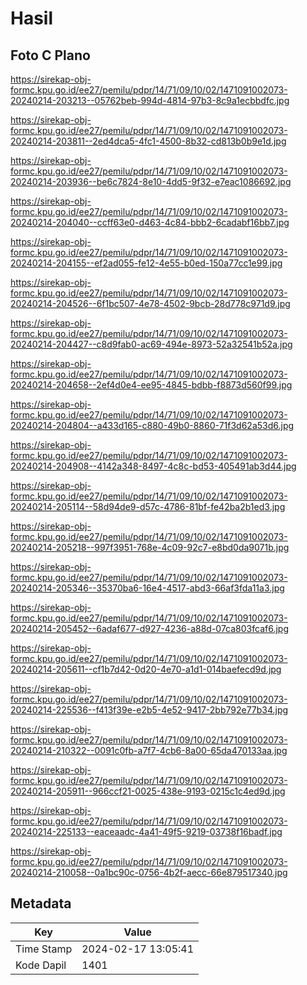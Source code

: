 # Hasil

## Foto C Plano

https://sirekap-obj-formc.kpu.go.id/ee27/pemilu/pdpr/14/71/09/10/02/1471091002073-20240214-203213--05762beb-994d-4814-97b3-8c9a1ecbbdfc.jpg

https://sirekap-obj-formc.kpu.go.id/ee27/pemilu/pdpr/14/71/09/10/02/1471091002073-20240214-203811--2ed4dca5-4fc1-4500-8b32-cd813b0b9e1d.jpg

https://sirekap-obj-formc.kpu.go.id/ee27/pemilu/pdpr/14/71/09/10/02/1471091002073-20240214-203936--be6c7824-8e10-4dd5-9f32-e7eac1086692.jpg

https://sirekap-obj-formc.kpu.go.id/ee27/pemilu/pdpr/14/71/09/10/02/1471091002073-20240214-204040--ccff63e0-d463-4c84-bbb2-6cadabf16bb7.jpg

https://sirekap-obj-formc.kpu.go.id/ee27/pemilu/pdpr/14/71/09/10/02/1471091002073-20240214-204155--ef2ad055-fe12-4e55-b0ed-150a77cc1e99.jpg

https://sirekap-obj-formc.kpu.go.id/ee27/pemilu/pdpr/14/71/09/10/02/1471091002073-20240214-204526--6f1bc507-4e78-4502-9bcb-28d778c971d9.jpg

https://sirekap-obj-formc.kpu.go.id/ee27/pemilu/pdpr/14/71/09/10/02/1471091002073-20240214-204427--c8d9fab0-ac69-494e-8973-52a32541b52a.jpg

https://sirekap-obj-formc.kpu.go.id/ee27/pemilu/pdpr/14/71/09/10/02/1471091002073-20240214-204658--2ef4d0e4-ee95-4845-bdbb-f8873d560f99.jpg

https://sirekap-obj-formc.kpu.go.id/ee27/pemilu/pdpr/14/71/09/10/02/1471091002073-20240214-204804--a433d165-c880-49b0-8860-71f3d62a53d6.jpg

https://sirekap-obj-formc.kpu.go.id/ee27/pemilu/pdpr/14/71/09/10/02/1471091002073-20240214-204908--4142a348-8497-4c8c-bd53-405491ab3d44.jpg

https://sirekap-obj-formc.kpu.go.id/ee27/pemilu/pdpr/14/71/09/10/02/1471091002073-20240214-205114--58d94de9-d57c-4786-81bf-fe42ba2b1ed3.jpg

https://sirekap-obj-formc.kpu.go.id/ee27/pemilu/pdpr/14/71/09/10/02/1471091002073-20240214-205218--997f3951-768e-4c09-92c7-e8bd0da9071b.jpg

https://sirekap-obj-formc.kpu.go.id/ee27/pemilu/pdpr/14/71/09/10/02/1471091002073-20240214-205346--35370ba6-16e4-4517-abd3-66af3fda11a3.jpg

https://sirekap-obj-formc.kpu.go.id/ee27/pemilu/pdpr/14/71/09/10/02/1471091002073-20240214-205452--6adaf677-d927-4236-a88d-07ca803fcaf6.jpg

https://sirekap-obj-formc.kpu.go.id/ee27/pemilu/pdpr/14/71/09/10/02/1471091002073-20240214-205611--cf1b7d42-0d20-4e70-a1d1-014baefecd9d.jpg

https://sirekap-obj-formc.kpu.go.id/ee27/pemilu/pdpr/14/71/09/10/02/1471091002073-20240214-225536--f413f39e-e2b5-4e52-9417-2bb792e77b34.jpg

https://sirekap-obj-formc.kpu.go.id/ee27/pemilu/pdpr/14/71/09/10/02/1471091002073-20240214-210322--0091c0fb-a7f7-4cb6-8a00-65da470133aa.jpg

https://sirekap-obj-formc.kpu.go.id/ee27/pemilu/pdpr/14/71/09/10/02/1471091002073-20240214-205911--966ccf21-0025-438e-9193-0215c1c4ed9d.jpg

https://sirekap-obj-formc.kpu.go.id/ee27/pemilu/pdpr/14/71/09/10/02/1471091002073-20240214-225133--eaceaadc-4a41-49f5-9219-03738f16badf.jpg

https://sirekap-obj-formc.kpu.go.id/ee27/pemilu/pdpr/14/71/09/10/02/1471091002073-20240214-210058--0a1bc90c-0756-4b2f-aecc-66e879517340.jpg


## Metadata

| Key        | Value               |
| ---------- | ------------------- |
| Time Stamp | 2024-02-17 13:05:41 |
| Kode Dapil | 1401                |



